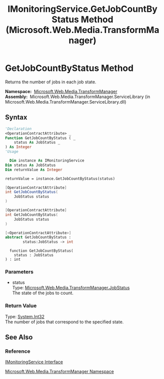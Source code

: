 ﻿---
title: IMonitoringService.GetJobCountByStatus Method  (Microsoft.Web.Media.TransformManager)
TOCTitle: GetJobCountByStatus Method
ms:assetid: M:Microsoft.Web.Media.TransformManager.IMonitoringService.GetJobCountByStatus(Microsoft.Web.Media.TransformManager.JobStatus)
ms:mtpsurl: https://msdn.microsoft.com/en-us/library/microsoft.web.media.transformmanager.imonitoringservice.getjobcountbystatus(v=VS.90)
ms:contentKeyID: 35520762
ms.date: 06/14/2012
mtps_version: v=VS.90
f1_keywords:
- Microsoft.Web.Media.TransformManager.IMonitoringService.GetJobCountByStatus
dev_langs:
- csharp
- jscript
- vb
- FSharp
- cpp
api_location:
- Microsoft.Web.Media.TransformManager.ServiceLibrary.dll
api_name:
- Microsoft.Web.Media.TransformManager.IMonitoringService.GetJobCountByStatus
api_type:
- Managed
topic_type:
- apiref
- kbSyntax
product_family_name: VS
ROBOTS: INDEX,FOLLOW
---

# GetJobCountByStatus Method

Returns the number of jobs in each job state.

**Namespace:**  [Microsoft.Web.Media.TransformManager](microsoft-web-media-transformmanager-namespace.md)  
**Assembly:**  Microsoft.Web.Media.TransformManager.ServiceLibrary (in Microsoft.Web.Media.TransformManager.ServiceLibrary.dll)

## Syntax

```vb
'Declaration
<OperationContractAttribute> _
Function GetJobCountByStatus ( _
    status As JobStatus _
) As Integer
'Usage

  Dim instance As IMonitoringService
Dim status As JobStatus
Dim returnValue As Integer

returnValue = instance.GetJobCountByStatus(status)
```

```csharp
[OperationContractAttribute]
int GetJobCountByStatus(
    JobStatus status
)
```

```cpp
[OperationContractAttribute]
int GetJobCountByStatus(
    JobStatus status
)
```

``` fsharp
[<OperationContractAttribute>]
abstract GetJobCountByStatus : 
        status:JobStatus -> int 
```

```jscript
  function GetJobCountByStatus(
    status : JobStatus
) : int
```

### Parameters

  - status  
    Type: [Microsoft.Web.Media.TransformManager.JobStatus](jobstatus-enumeration-microsoft-web-media-transformmanager.md)  
    The state of the jobs to count.  

### Return Value

Type: [System.Int32](https://msdn.microsoft.com/library/td2s409d)  
The number of jobs that correspond to the specified state.  

## See Also

### Reference

[IMonitoringService Interface](imonitoringservice-interface-microsoft-web-media-transformmanager.md)

[Microsoft.Web.Media.TransformManager Namespace](microsoft-web-media-transformmanager-namespace.md)


